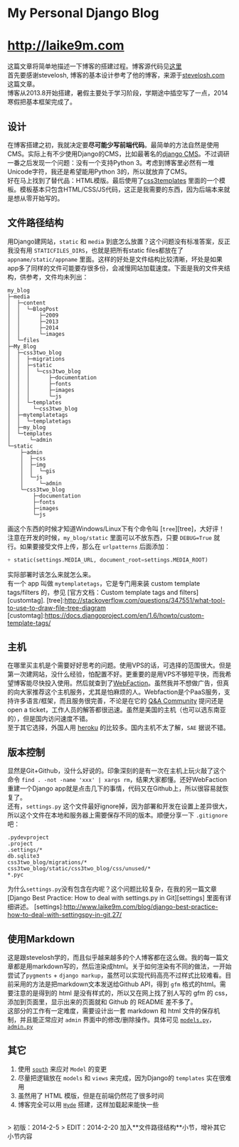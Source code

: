 # My Personal Django Blog

<a href="laike9m.com">http://laike9m.com</a>
==

这篇文章将简单地描述一下博客的搭建过程。博客源代码见[这里][blog]  
首先要感谢stevelosh, 博客的基本设计参考了他的博客，来源于[stevelosh.com][sl] 这篇文章。  
博客从2013.8开始搭建，暑假主要处于学习阶段，学期途中插空写了一点，2014寒假把基本框架完成了。

设计
---
在博客搭建之初，我就决定要**尽可能少写前端代码**。最简单的方法自然是使用CMS。实际上有不少使用Django的CMS，比如最著名的[django CMS][django-cms]。不过调研一番之后发现一个问题：没有一个支持Python 3。考虑到博客里必然有一堆Unicode字符，我还是希望能用Python 3的，所以就放弃了CMS。  
好在马上找到了替代品：HTML模版。最后使用了[css3templates][templates] 里面的一个模板。模板基本只包含HTML/CSS/JS代码，这正是我需要的东西，因为后端本来就是想从零开始写的。  

文件路径结构
----------
用Django建网站，`static` 和 `media` 到底怎么放置？这个问题没有标准答案，反正我没有用 `STATICFILES_DIRS`，也就是把所有static files都放在了`appname/static/appname` 里面。这样的好处是文件结构比较清晰，坏处是如果app多了同样的文件可能要存很多份，会减慢网站加载速度。下面是我的文件夹结构，供参考，文件均未列出：

	my_blog
	├─media
	│  ├─content
	│  │  └─BlogPost
	│  │      ├─2009
	│  │      ├─2013
	│  │      ├─2014
	│  │      └─images
	│  └─files
	├─My_Blog
	│  ├─css3two_blog
	│  │  ├─migrations
	│  │  ├─static
	│  │  │  └─css3two_blog
	│  │  │      ├─documentation
	│  │  │      ├─fonts
	│  │  │      ├─images
	│  │  │      └─js
	│  │  └─templates
	│  │    └─css3two_blog
	│  ├─mytemplatetags
	│  │  └─templatetags
	│  ├─my_blog
	│  └─templates
	│      └─admin
	└─static
	    ├─admin
	    │  ├─css
	    │  ├─img
	    │  │  └─gis
	    │  └─js
	    │     └─admin
	    └─css3two_blog
	        ├─documentation
	        ├─fonts
	        ├─images
	        └─js

画这个东西的时候才知道Windows/Linux下有个命令叫 [`tree`][tree]，大好评！  
注意在开发的时候，`my_blog/static` 里面可以不放东西，只要 `DEBUG=True` 就行。如果要接受文件上传，那么在 `urlpatterns` 后面添加：   
```python
+ static(settings.MEDIA_URL, document_root=settings.MEDIA_ROOT)
```  
实际部署时该怎么来就怎么来。  
有一个 app 叫做 `mytemplatetags`，它是专门用来装 custom template tags/filters 的，参见 [官方文档：Custom template tags and filters][customtag].
[tree]:http://stackoverflow.com/questions/347551/what-tool-to-use-to-draw-file-tree-diagram
[customtag]:https://docs.djangoproject.com/en/1.6/howto/custom-template-tags/

主机
---
在哪里买主机是个需要好好思考的问题。使用VPS的话，可选择的范围很大。但是第一次建网站，没什么经验，怕配置不好。更重要的是用VPS不够短平快，而我希望博客能尽快投入使用。然后就查到了[WebFaction][wf]。虽然我并不想做广告，但真的向大家推荐这个主机服务，尤其是怕麻烦的人。Webfaction是个PaaS服务，支持许多语言/框架，而且服务很完善，不论是在它的 [Q&A Community][QA] 提问还是open a ticket，工作人员的解答都很迅速。虽然是美国的主机（也可以选东南亚的），但是国内访问速度不错。  
至于其它选择，外国人用 [heroku][h] 的比较多。国内主机不太了解，`SAE` 据说不错。

[h]: https://www.heroku.com/

版本控制
-------
显然是Git+Github，没什么好说的。印象深刻的是有一次在主机上玩火敲了这个命令 `find . -not -name 'xxx' | xargs rm`，结果大家都懂。还好WebFaction重建一个Django app就是点击几下的事情，代码又在Github上，所以很容易就恢复了。  
还有，`settings.py` 这个文件最好ignore掉，因为部署和开发在设置上差异很大，所以这个文件在本地和服务器上需要保存不同的版本。顺便分享一下 `.gitignore` 吧：

    .pydevproject
    .project
    .settings/*
    db.sqlite3
    css3two_blog/migrations/*
    css3two_blog/static/css3two_blog/css/unused/*
    *.pyc

为什么`settings.py`没有包含在内呢？这个问题比较复杂，在我的另一篇文章 [Django Best Practice: How to deal with settings.py in Git][settings] 里面有详细讲述。
[settings]:http://www.laike9m.com/blog/django-best-practice-how-to-deal-with-settingspy-in-git,27/

使用Markdown
------------
这是跟stevelosh学的，而且似乎越来越多的个人博客都在这么做。我的每一篇文章都是用markdown写的，然后渲染成html。关于如何渲染有不同的做法，一开始尝试了`pygments` + `django markup`，虽然可以实现代码高亮不过样式比较难看。目前采用的方法是把markdown文本发送给Github API，得到 `gfm` 格式的html。需要注意的是得到的 html 是没有样式的，所以又在网上找了别人写的 gfm 的 css，添加到页面里，显示出来的页面就和 Github 的 README 差不多了。  
这部分的工作有一定难度，需要设计出一套 markdown 和 html 文件的保存机制，并且能正常应对 `admin` 界面中的修改/删除操作。具体可见
[`models.py`][models]，[`admin.py`][admin]

其它
---
1. 使用 [`south`][south] 来应对 `Model` 的变更
2. 尽量把逻辑放在 `models` 和 `views` 来完成，因为Django的 `templates` 实在很难用
3. 虽然用了 HTML 模版，但是在前端仍然花了很多时间
4. 博客完全可以用 [`Hyde`][hyde] 搭建，这样加载起来能快一些

<br>
> 初版：2014-2-5  
> EDIT：2014-2-20 加入**文件路径结构**小节，增补其它小节内容


[blog]: https://github.com/laike9m/My_Blog
[sl]: http://stevelosh.com/projects/stevelosh-com/
[django-cms]: https://www.django-cms.org/en/
[templates]: http://www.css3templates.co.uk/templates.html
[wf]: https://www.webfaction.com/
[QA]: https://community.webfaction.com/
[models]: https://github.com/laike9m/My_Blog/blob/master/css3two_blog/models.py
[admin]: https://github.com/laike9m/My_Blog/blob/master/css3two_blog/admin.py
[south]: http://south.aeracode.org/
[hyde]: http://hyde.github.io/

